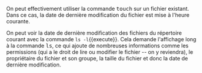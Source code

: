 On peut effectivement utiliser la commande <tt>touch</tt> sur un
fichier existant. Dans ce cas, la date de dernière modification du
fichier est mise à l'heure courante. 

On peut voir la date de dernière modification des fichiers du
répertoire courant avec la commande ```ls -l```{{execute}}.
Cela demande l'affichage long à la commande <tt>ls</tt>, ce qui ajoute
de nombreuses informations comme les permissions (qui a le droit de
lire ou modifier le fichier -- on y reviendra), le propriétaire du
fichier et son groupe, la taille du fichier et donc la date de
dernière modification. 